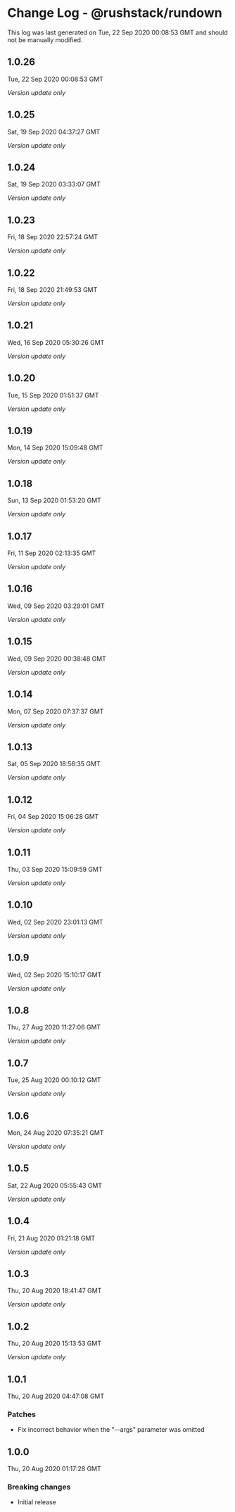 # Change Log - @rushstack/rundown

This log was last generated on Tue, 22 Sep 2020 00:08:53 GMT and should not be manually modified.

## 1.0.26
Tue, 22 Sep 2020 00:08:53 GMT

*Version update only*

## 1.0.25
Sat, 19 Sep 2020 04:37:27 GMT

*Version update only*

## 1.0.24
Sat, 19 Sep 2020 03:33:07 GMT

*Version update only*

## 1.0.23
Fri, 18 Sep 2020 22:57:24 GMT

*Version update only*

## 1.0.22
Fri, 18 Sep 2020 21:49:53 GMT

*Version update only*

## 1.0.21
Wed, 16 Sep 2020 05:30:26 GMT

*Version update only*

## 1.0.20
Tue, 15 Sep 2020 01:51:37 GMT

*Version update only*

## 1.0.19
Mon, 14 Sep 2020 15:09:48 GMT

*Version update only*

## 1.0.18
Sun, 13 Sep 2020 01:53:20 GMT

*Version update only*

## 1.0.17
Fri, 11 Sep 2020 02:13:35 GMT

*Version update only*

## 1.0.16
Wed, 09 Sep 2020 03:29:01 GMT

*Version update only*

## 1.0.15
Wed, 09 Sep 2020 00:38:48 GMT

*Version update only*

## 1.0.14
Mon, 07 Sep 2020 07:37:37 GMT

*Version update only*

## 1.0.13
Sat, 05 Sep 2020 18:56:35 GMT

*Version update only*

## 1.0.12
Fri, 04 Sep 2020 15:06:28 GMT

*Version update only*

## 1.0.11
Thu, 03 Sep 2020 15:09:59 GMT

*Version update only*

## 1.0.10
Wed, 02 Sep 2020 23:01:13 GMT

*Version update only*

## 1.0.9
Wed, 02 Sep 2020 15:10:17 GMT

*Version update only*

## 1.0.8
Thu, 27 Aug 2020 11:27:06 GMT

*Version update only*

## 1.0.7
Tue, 25 Aug 2020 00:10:12 GMT

*Version update only*

## 1.0.6
Mon, 24 Aug 2020 07:35:21 GMT

*Version update only*

## 1.0.5
Sat, 22 Aug 2020 05:55:43 GMT

*Version update only*

## 1.0.4
Fri, 21 Aug 2020 01:21:18 GMT

*Version update only*

## 1.0.3
Thu, 20 Aug 2020 18:41:47 GMT

*Version update only*

## 1.0.2
Thu, 20 Aug 2020 15:13:53 GMT

*Version update only*

## 1.0.1
Thu, 20 Aug 2020 04:47:08 GMT

### Patches

- Fix incorrect behavior when the "--args" parameter was omitted

## 1.0.0
Thu, 20 Aug 2020 01:17:28 GMT

### Breaking changes

- Initial release

